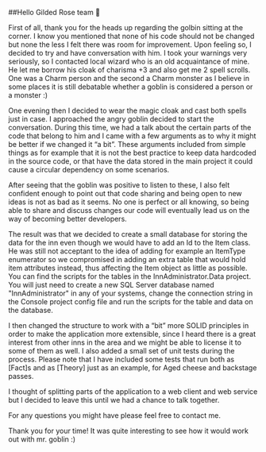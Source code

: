 ##Hello Gilded Rose team 

First of all, thank you for the heads up regarding the golbin sitting at the corner. I know you mentioned that none of his code should not be changed but none the less I felt there was room for improvement.
Upon feeling so, I decided to try and have conversation with him. I took your warnings very seriously, so I contacted local wizard who is an old acquaintance of mine. He let me borrow his cloak of charisma +3 and also get me 2 spell scrolls. One was a Charm person and the second a Charm monster as I believe in some places it is still debatable whether a goblin is considered a person or a monster :)

One evening then I decided to wear the magic cloak and cast both spells just in case. I approached the angry goblin decided to start the conversation. During this time, we had a talk about the certain parts of the code that belong to him and I came with a few arguments as to why it might be better if we changed it “a bit”.  These arguments included from simple things as for example that it is not the best practice to keep data hardcoded in the source code, or that have the data stored in the main project it could cause a circular dependency on some scenarios.

After seeing that the goblin was positive to listen to these, I also felt confident enough to point out that code sharing and being open to new ideas is not as bad as it seems. No one is perfect or all knowing, so being able to share and discuss changes our code will eventually lead us on the way of becoming better developers.

The result was that we decided to create a small database for storing the data for the inn even though we would have to add an Id to the Item class. He was still not acceptant to the idea of adding for example an ItemType enumerator so we compromised in adding an extra table that would hold item attributes instead, thus affecting the Item object as little as possible.
You can find the scripts for the tables in the InnAdministrator.Data project. You will just need to create a new SQL Server database named "InnAdministrator" in any of your systems, change the connection string in the Console project config file and run the scripts for the table and data on the database.

I then changed the structure to work with a “bit” more SOLID principles in order to make the application more extensible, since I heard there is a great interest from other inns in the area and we might be able to license it to some of them as well. 
I also added a small set of unit tests during the process. Please note that I have included some tests that run both as [Fact]s and as [Theory] just as an example, for Aged cheese and backstage passes.

I thought of splitting parts of the application to a web client and web service but I decided to leave this until we had a chance to talk together.

For any questions you might have please feel free to contact me.

Thank you for your time! It was quite interesting to see how it would work out with mr. goblin :)
